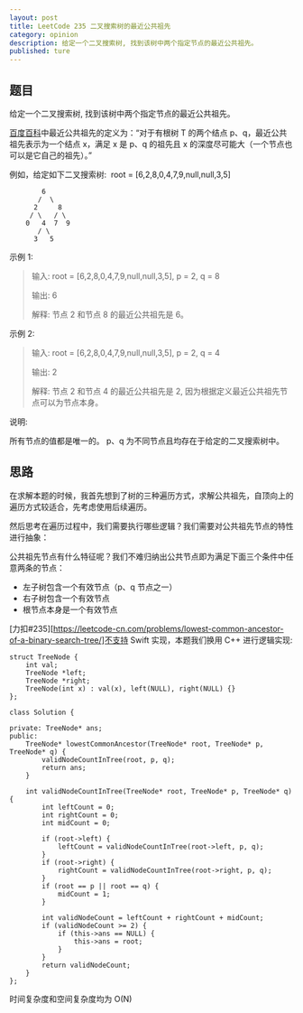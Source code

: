 ```yaml
---
layout: post
title: LeetCode 235 二叉搜索树的最近公共祖先
category: opinion
description: 给定一个二叉搜索树, 找到该树中两个指定节点的最近公共祖先。
published: ture
---
```


## 题目

给定一个二叉搜索树, 找到该树中两个指定节点的最近公共祖先。

[百度百科](https://baike.baidu.com/item/最近公共祖先/8918834?fr=aladdin)中最近公共祖先的定义为：“对于有根树 T 的两个结点 p、q，最近公共祖先表示为一个结点 x，满足 x 是 p、q 的祖先且 x 的深度尽可能大（一个节点也可以是它自己的祖先）。”

例如，给定如下二叉搜索树:  root = [6,2,8,0,4,7,9,null,null,3,5]


```
        6
       /  \
      2     8
     / \   / \
    0   4  7  9
       / \
      3   5  
```

示例 1:

>输入: root = [6,2,8,0,4,7,9,null,null,3,5], p = 2, q = 8
>
>输出: 6 
>
>
>解释: 节点 2 和节点 8 的最近公共祖先是 6。

示例 2:

>输入: root = [6,2,8,0,4,7,9,null,null,3,5], p = 2, q = 4
>
>输出: 2
>
>解释: 节点 2 和节点 4 的最近公共祖先是 2, 因为根据定义最近公共祖先节点可以为节点本身。
 

说明:

所有节点的值都是唯一的。
p、q 为不同节点且均存在于给定的二叉搜索树中。

## 思路

在求解本题的时候，我首先想到了树的三种遍历方式，求解公共祖先，自顶向上的遍历方式较适合，先考虑使用后续遍历。

然后思考在遍历过程中，我们需要执行哪些逻辑？我们需要对公共祖先节点的特性进行抽象：

公共祖先节点有什么特征呢？我们不难归纳出公共节点即为满足下面三个条件中任意两条的节点：

- 左子树包含一个有效节点（p、q 节点之一）
- 右子树包含一个有效节点
- 根节点本身是一个有效节点

[力扣#235][https://leetcode-cn.com/problems/lowest-common-ancestor-of-a-binary-search-tree/]不支持 Swift 实现，本题我们换用 C++ 进行逻辑实现:

```
struct TreeNode {
    int val;
    TreeNode *left;
    TreeNode *right;
    TreeNode(int x) : val(x), left(NULL), right(NULL) {}
};

class Solution {

private: TreeNode* ans;
public:
    TreeNode* lowestCommonAncestor(TreeNode* root, TreeNode* p, TreeNode* q) {
        validNodeCountInTree(root, p, q);
        return ans;
    }
    
    int validNodeCountInTree(TreeNode* root, TreeNode* p, TreeNode* q) {
        int leftCount = 0;
        int rightCount = 0;
        int midCount = 0;
        
        if (root->left) {
            leftCount = validNodeCountInTree(root->left, p, q);
        }
        if (root->right) {
            rightCount = validNodeCountInTree(root->right, p, q);
        }
        if (root == p || root == q) {
            midCount = 1;
        }
        
        int validNodeCount = leftCount + rightCount + midCount;
        if (validNodeCount >= 2) {
            if (this->ans == NULL) {
                this->ans = root;
            }
        }
        return validNodeCount;
    }
};
```

时间复杂度和空间复杂度均为 O(N)
